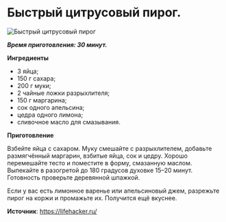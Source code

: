 # Быстрый цитрусовый пирог.

![Быстрый цитрусовый пирог](/images/Kulinar/Vipechka/bis_pir_001.jpg 'Быстрый цитрусовый пирог')

_**Время приготовления: 30 минут.**_

**Ингредиенты**

- 3 яйца;
- 150 г сахара;
- 200 г муки;
- 2 чайные ложки разрыхлителя;
- 150 г маргарина;
- сок одного апельсина;
- цедра одного лимона;
- сливочное масло для смазывания.

**Приготовление**

Взбейте яйца с сахаром. Муку смешайте с разрыхлителем, добавьте размягчённый маргарин, взбитые яйца, сок и цедру. Хорошо перемешайте тесто и поместите в форму, смазанную маслом. Выпекайте в разогретой до 180 градусов духовке 15–20 минут. Готовность проверьте деревянной шпажкой.

Если у вас есть лимонное варенье или апельсиновый джем, разрежьте пирог на коржи и промажьте их. Получится ещё вкуснее.

**Источник**: https://lifehacker.ru/
